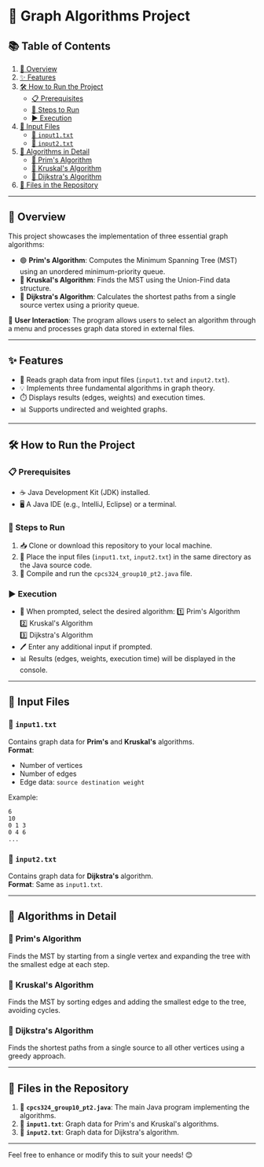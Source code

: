 # 🚀 **Graph Algorithms Project**

## **📚 Table of Contents**
1. [📜 Overview](#-overview)
2. [✨ Features](#-features)
3. [🛠️ How to Run the Project](#️-how-to-run-the-project)
   - [📋 Prerequisites](#-prerequisites)
   - [📖 Steps to Run](#-steps-to-run)
   - [▶️ Execution](#️-execution)
4. [📁 Input Files](#-input-files)
   - [📄 `input1.txt`](#-input1txt)
   - [📄 `input2.txt`](#-input2txt)
5. [📘 Algorithms in Detail](#-algorithms-in-detail)
   - [🔹 Prim's Algorithm](#-prims-algorithm)
   - [🔸 Kruskal's Algorithm](#-kruskals-algorithm)
   - [🔹 Dijkstra's Algorithm](#-dijkstras-algorithm)
6. [📂 Files in the Repository](#-files-in-the-repository)

---

## **📜 Overview**

This project showcases the implementation of three essential graph algorithms:

- 🟢 **Prim's Algorithm**: Computes the Minimum Spanning Tree (MST) using an unordered minimum-priority queue.
- 🔵 **Kruskal's Algorithm**: Finds the MST using the Union-Find data structure.
- 🔴 **Dijkstra's Algorithm**: Calculates the shortest paths from a single source vertex using a priority queue.

📌 **User Interaction**: The program allows users to select an algorithm through a menu and processes graph data stored in external files.

---

## **✨ Features**

- 📂 Reads graph data from input files (`input1.txt` and `input2.txt`).
- 💡 Implements three fundamental algorithms in graph theory.
- ⏱️ Displays results (edges, weights) and execution times.
- 📊 Supports undirected and weighted graphs.

---

## **🛠️ How to Run the Project**

### **📋 Prerequisites**

- ☕ Java Development Kit (JDK) installed.
- 🖥️ A Java IDE (e.g., IntelliJ, Eclipse) or a terminal.

### **📖 Steps to Run**

1. 📥 Clone or download this repository to your local machine.
2. 📑 Place the input files (`input1.txt`, `input2.txt`) in the same directory as the Java source code.
3. 🏃 Compile and run the `cpcs324_group10_pt2.java` file.

### **▶️ Execution**

- 📌 When prompted, select the desired algorithm:
  1️⃣ Prim's Algorithm\
  2️⃣ Kruskal's Algorithm\
  3️⃣ Dijkstra's Algorithm
- 🖊️ Enter any additional input if prompted.
- 📊 Results (edges, weights, execution time) will be displayed in the console.

---

## **📁 Input Files**

### 📄 **`input1.txt`**

Contains graph data for **Prim's** and **Kruskal's** algorithms.\
**Format**:

- Number of vertices
- Number of edges
- Edge data: `source destination weight`

Example:

```
6
10
0 1 3
0 4 6
...
```

### 📄 **`input2.txt`**

Contains graph data for **Dijkstra's** algorithm.\
**Format**: Same as `input1.txt`.

---

## **📘 Algorithms in Detail**

### 🔹 **Prim's Algorithm**

Finds the MST by starting from a single vertex and expanding the tree with the smallest edge at each step.

### 🔸 **Kruskal's Algorithm**

Finds the MST by sorting edges and adding the smallest edge to the tree, avoiding cycles.

### 🔹 **Dijkstra's Algorithm**

Finds the shortest paths from a single source to all other vertices using a greedy approach.

---

## **📂 Files in the Repository**

1. 📝 **`cpcs324_group10_pt2.java`**: The main Java program implementing the algorithms.
2. 📄 **`input1.txt`**: Graph data for Prim's and Kruskal's algorithms.
3. 📄 **`input2.txt`**: Graph data for Dijkstra's algorithm.

---

Feel free to enhance or modify this to suit your needs! 😊

